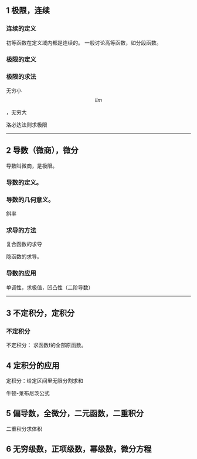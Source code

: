 
## 1 极限，连续

### 连续的定义

初等函数在定义域内都是连续的。 一般讨论高等函数，如分段函数。

### 极限的定义

### 极限的求法

无穷小 
$$
lim
$$

，无穷大



洛必达法则求极限


---

## 2 导数（微商），微分

导数叫微商，是极限。

### 导数的定义。

### 导数的几何意义。

斜率

### 求导的方法

复合函数的求导

隐函数的求导。


### 导数的应用

单调性，求极值，凹凸性（二阶导数）

---




## 3 不定积分，定积分

### 不定积分

不定积分： 求函数f的全部原函数。



## 4 定积分的应用

定积分：给定区间里无限分割求和

牛顿-莱布尼茨公式





## 5 偏导数，全微分，二元函数，二重积分

二重积分求体积

## 6 无穷级数，正项级数，幂级数，微分方程